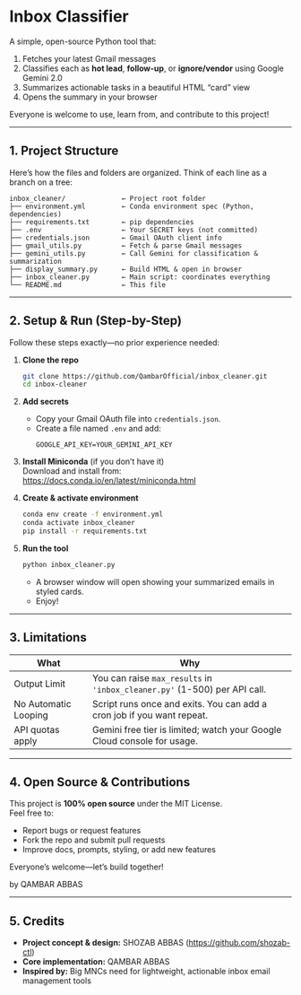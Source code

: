# Inbox Classifier

A simple, open-source Python tool that:

1. Fetches your latest Gmail messages  
2. Classifies each as **hot lead**, **follow-up**, or **ignore/vendor** using Google Gemini 2.0  
3. Summarizes actionable tasks in a beautiful HTML “card” view  
4. Opens the summary in your browser  

Everyone is welcome to use, learn from, and contribute to this project!

---

## 1. Project Structure

Here’s how the files and folders are organized. Think of each line as a branch on a tree:

```
inbox_cleaner/              ← Project root folder
├── environment.yml         ← Conda environment spec (Python, dependencies)
├── requirements.txt        ← pip dependencies
├── .env                    ← Your SECRET keys (not committed)
├── credentials.json        ← Gmail OAuth client info
├── gmail_utils.py          ← Fetch & parse Gmail messages
├── gemini_utils.py         ← Call Gemini for classification & summarization
├── display_summary.py      ← Build HTML & open in browser
├── inbox_cleaner.py        ← Main script: coordinates everything
└── README.md               ← This file
```

---

## 2. Setup & Run (Step-by-Step)

Follow these steps exactly—no prior experience needed:

1. **Clone the repo**  
   ```bash
   git clone https://github.com/QambarOfficial/inbox_cleaner.git
   cd inbox-cleaner
   ```

2. **Add secrets**  
   - Copy your Gmail OAuth file into `credentials.json`.  
   - Create a file named `.env` and add:
     ```
     GOOGLE_API_KEY=YOUR_GEMINI_API_KEY
     ```

3. **Install Miniconda** (if you don’t have it)  
   Download and install from: https://docs.conda.io/en/latest/miniconda.html

4. **Create & activate environment**  
   ```bash
   conda env create -f environment.yml
   conda activate inbox_cleaner
   pip install -r requirements.txt
   ```

5. **Run the tool**  
   ```bash
   python inbox_cleaner.py
   ```
   - A browser window will open showing your summarized emails in styled cards.  
   - Enjoy!

---

## 3. Limitations

| What                    | Why                                   |
|-------------------------|---------------------------------------|
| Output Limit            | You can raise `max_results` in `'inbox_cleaner.py'` (1-500) per API call. |
| No Automatic Looping    | Script runs once and exits. You can add a cron job if you want repeat. |
| API quotas apply        | Gemini free tier is limited; watch your Google Cloud console for usage. |


---

## 4. Open Source & Contributions

This project is **100% open source** under the MIT License.  
Feel free to:

- Report bugs or request features  
- Fork the repo and submit pull requests  
- Improve docs, prompts, styling, or add new features  

Everyone’s welcome—let’s build together! 

by QAMBAR ABBAS

---

## 5. Credits

- **Project concept & design:** SHOZAB ABBAS (https://github.com/shozab-ctl)
- **Core implementation:** QAMBAR ABBAS
- **Inspired by:** Big MNCs need for lightweight, actionable inbox email management tools

